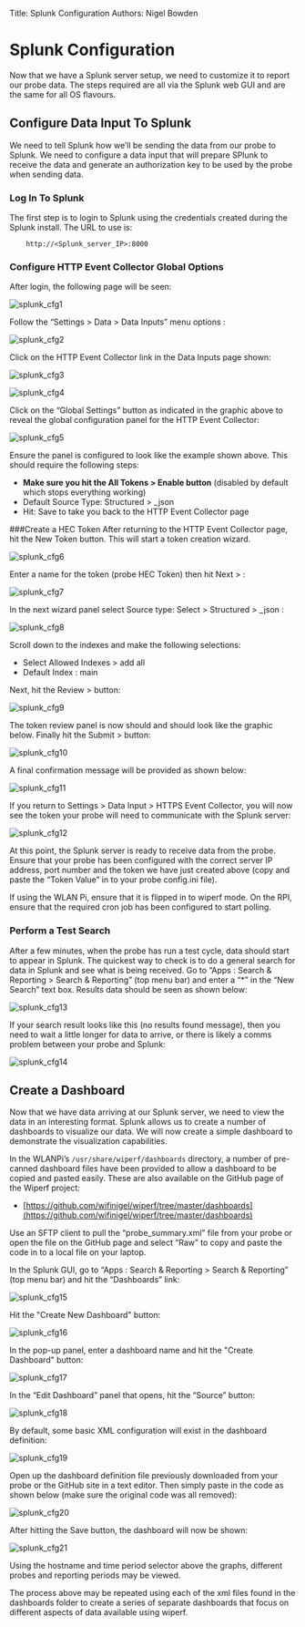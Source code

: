 Title: Splunk Configuration
Authors: Nigel Bowden

# Splunk Configuration
Now that we have a Splunk server setup, we need to customize it to report our probe data. The steps required are all via the Splunk web GUI and are the same for all OS flavours.

## Configure Data Input To Splunk
We need to tell Splunk how we’ll be sending the data from our probe to Splunk. We need to configure a data input that will prepare SPlunk to receive the data and generate an authorization key to be used by the probe when sending data.

### Log In To Splunk
The first step is to login to Splunk using the credentials created during the Splunk install. The URL to use is:

```
    http://<Splunk_server_IP>:8000
```

### Configure  HTTP Event Collector Global Options
After login, the following page will be seen:

![splunk_cfg1](images/splunk_cfg1.png)

Follow the “Settings > Data > Data Inputs” menu options :

![splunk_cfg2](images/splunk_cfg2.png)

Click on the HTTP Event Collector link in the Data Inputs page shown:

![splunk_cfg3](images/splunk_cfg3.png)

![splunk_cfg4](images/splunk_cfg4.png)


Click on the “Global Settings”  button as indicated in the graphic above to reveal the global configuration panel for the HTTP Event Collector:

![splunk_cfg5](images/splunk_cfg5.png)

Ensure the panel is configured to look like the example shown above. This should require the following steps:

- __Make sure you hit the All Tokens > Enable button__ (disabled by default which stops everything working)
- Default Source Type: Structured > _json
- Hit:  Save to take you back to the HTTP Event Collector page 

###Create a HEC Token
After returning to the  HTTP Event Collector page, hit the New Token button. This will start a token creation wizard.

![splunk_cfg6](images/splunk_cfg6.png)

Enter a name for the token (probe HEC Token) then hit Next >  :

![splunk_cfg7](images/splunk_cfg7.png)

In the next wizard panel select Source type: Select > Structured > _json :

![splunk_cfg8](images/splunk_cfg8.png)

Scroll down to the indexes and make the following selections:

- Select Allowed Indexes > add all
- Default Index : main

Next, hit the Review >  button:

![splunk_cfg9](images/splunk_cfg9.png)

The token review panel is now should and should look like the graphic below. Finally hit the  Submit >  button:

![splunk_cfg10](images/splunk_cfg10.png)

A final confirmation message will be provided as shown below:

![splunk_cfg11](images/splunk_cfg11.png)

If you return to Settings > Data Input > HTTPS Event Collector, you will now see the token your probe will need to communicate with the Splunk server:

![splunk_cfg12](images/splunk_cfg12.png)

At this point, the Splunk server is ready to receive data from the probe. Ensure that your probe has been configured with the correct server IP address, port number and the token we have just created above (copy and paste the “Token Value” in to your probe config.ini file). 

If using the WLAN Pi, ensure that it is flipped in to wiperf mode. On the RPI, ensure that the required cron job has been configured to start polling.  

### Perform a Test Search
After a few minutes, when the probe has run a test cycle, data should start to appear in Splunk. The quickest way to check is to do a general search for data in Splunk and see what is being received. Go to “Apps : Search & Reporting >   Search & Reporting” (top menu bar) and enter a “*” in the “New Search” text box. Results data should be seen as shown below:

![splunk_cfg13](images/splunk_cfg13.png)

If your search result looks like this (no results found message), then you need to wait a little longer for data to arrive, or there is likely a comms problem between your probe and Splunk:

![splunk_cfg14](images/splunk_cfg14.png)

## Create a Dashboard
Now that we have data arriving at our Splunk server, we need to view the data in an interesting format. Splunk allows us to create a number of dashboards to visualize our data. We will now create a simple dashboard to demonstrate the visualization capabilities.

In the WLANPi’s ```/usr/share/wiperf/dashboards``` directory, a number of pre-canned dashboard files have been provided to allow a dashboard to be copied and pasted easily. These are also available on the GitHub page of the Wiperf project:

- [https://github.com/wifinigel/wiperf/tree/master/dashboards](https://github.com/wifinigel/wiperf/tree/master/dashboards)

Use an SFTP client to pull the “probe_summary.xml” file from your probe or open the file on the GitHub page and select “Raw” to copy and paste the code in to a local file on your laptop.

In the Splunk GUI, go to “Apps : Search & Reporting >   Search & Reporting” (top menu bar) and hit the “Dashboards” link:

![splunk_cfg15](images/splunk_cfg15.png)

Hit the "Create New Dashboard" button:

![splunk_cfg16](images/splunk_cfg16.png)

In the pop-up panel, enter a dashboard name and hit the "Create Dashboard"  button:

![splunk_cfg17](images/splunk_cfg17.png)

In the “Edit Dashboard” panel that opens, hit the “Source” button:

![splunk_cfg18](images/splunk_cfg18.png)

By default, some basic XML configuration will exist in the dashboard definition:

![splunk_cfg19](images/splunk_cfg19.png)

Open up the dashboard definition file previously downloaded from your probe or the GitHub site in a text editor. Then simply paste in the code as shown below (make sure the original code was all removed):

![splunk_cfg20](images/splunk_cfg20.png)

After hitting the  Save  button, the dashboard will now be shown:

![splunk_cfg21](images/splunk_cfg21.png)

Using the hostname and time period selector above the graphs, different probes and reporting periods may be viewed.

The process above may be repeated using each of the xml files found in the dashboards folder to create a series of separate dashboards that focus on different aspects of data available using wiperf. 

